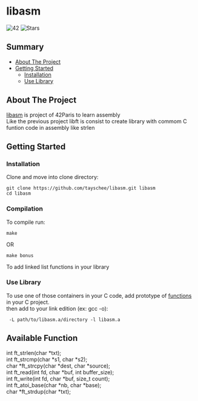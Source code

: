 # libasm
![42](https://img.shields.io/static/v1?label=&labelColor=000000e&logo=42&message=project&color=000000&style=flate)
![Stars](https://img.shields.io/github/stars/tayschee/libasm?style=social)

## Summary
- [About The Project](#about-the-project)
- [Getting Started](#getting-started)
  - [Installation](#installation)
  - [Use Library](#use-library)

## About The Project
[libasm](https://cdn.intra.42.fr/pdf/pdf/32882/fr.subject.pdf) is project of 42Paris to learn assembly \
Like the previous project libft is consist to create library with commom C funtion code in assembly like strlen

## Getting Started
### Installation
Clone and move into clone directory:
```
git clone https://github.com/tayschee/libasm.git libasm
cd libasm
```

### Compilation
To compile run:
```
make
```
OR
```
make bonus
```
To add linked list functions in your library

### Use Library

To use one of those containers in your C code, add prototype of [functions](#available-function) in your C project. \
then add to your link edition (ex: gcc -o):
```
 -L path/to/libasm.a/directory -l libasm.a
 ```

## Available Function

int ft_strlen(char *txt); \
int ft_strcmp(char *s1, char *s2); \
char *ft_strcpy(char *dest, char *source); \
int  ft_read(int fd, char *buf, int buffer_size); \
int ft_write(int fd, char *buf, size_t count); \
int ft_atoi_base(char *nb, char *base); \
char *ft_strdup(char *txt);
